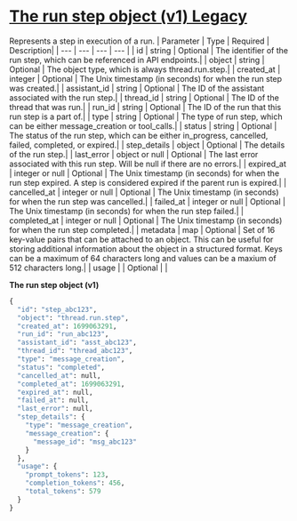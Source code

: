 # [The run step object (v1) Legacy](/docs/api-reference/runs-v1/step-object)
Represents a step in execution of a run. 
| Parameter | Type   | Required | Description|
| --- | --- | --- | --- |
| id | string | Optional | The identifier of the run step, which can be referenced in API                 endpoints.| 
| object | string | Optional | The object type, which is always thread.run.step.| 
| created_at | integer | Optional | The Unix timestamp (in seconds) for when the run step was                 created.| 
| assistant_id | string | Optional | The ID of the                 assistant                 associated with the run step.| 
| thread_id | string | Optional | The ID of the                 thread that was                 run.| 
| run_id | string | Optional | The ID of the run that                 this run step is a part of.| 
| type | string | Optional | The type of run step, which can be either                 message_creation or tool_calls.| 
| status | string | Optional | The status of the run step, which can be either                 in_progress, cancelled,                 failed, completed, or                 expired.| 
| step_details | object | Optional | The details of the run step.| 
| last_error | object or null | Optional | The last error associated with this run step. Will be                 null if there are no errors.| 
| expired_at | integer or null | Optional | The Unix timestamp (in seconds) for when the run step expired. A                 step is considered expired if the parent run is expired.| 
| cancelled_at | integer or null | Optional | The Unix timestamp (in seconds) for when the run step was                 cancelled.| 
| failed_at | integer or null | Optional | The Unix timestamp (in seconds) for when the run step failed.| 
| completed_at | integer or null | Optional | The Unix timestamp (in seconds) for when the run step completed.| 
| metadata | map | Optional | Set of 16 key-value pairs that can be attached to an object.                 This can be useful for storing additional information about the                 object in a structured format. Keys can be a maximum of 64                 characters long and values can be a maxium of 512 characters                 long.| 
| usage |  | Optional | | 

**The run step object (v1)**
```python
{
  "id": "step_abc123",
  "object": "thread.run.step",
  "created_at": 1699063291,
  "run_id": "run_abc123",
  "assistant_id": "asst_abc123",
  "thread_id": "thread_abc123",
  "type": "message_creation",
  "status": "completed",
  "cancelled_at": null,
  "completed_at": 1699063291,
  "expired_at": null,
  "failed_at": null,
  "last_error": null,
  "step_details": {
    "type": "message_creation",
    "message_creation": {
      "message_id": "msg_abc123"
    }
  },
  "usage": {
    "prompt_tokens": 123,
    "completion_tokens": 456,
    "total_tokens": 579
  }
}
```
